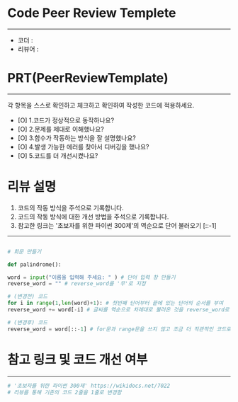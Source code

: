 # Code Peer Review Templete
---
- 코더 : 
- 리뷰어 : 


# PRT(PeerReviewTemplate)
---
각 항목을 스스로 확인하고 체크하고 확인하여 작성한 코드에 적용하세요.
- [O] 1.코드가 정상적으로 동작하나요?
- [O] 2.문제를 제대로 이해했나요?
- [O] 3.함수가 작동하는 방식을 잘 설명했나요?
- [O] 4.발생 가능한 에러를 찾아서 디버깅을 했나요?
- [O] 5.코드를 더 개선시켰나요?

# 리뷰 설명
1. 코드의 작동 방식을 주석으로 기록합니다.
2. 코드의 작동 방식에 대한 개선 방법을 주석으로 기록합니다.
3. 참고한 링크는 '초보자를 위한 파이썬 300제'의 역순으로 단어 불러오기 [::-1]
---
```python

# 회문 만들기

def palindrome():

word = input("이름을 입력해 주세요: " ) # 단어 입력 창 만들기
reverse_word = "" # reverse_word를 '무'로 지정

# (변경전) 코드
for i in range(1,len(word)+1): # 첫번째 단어부터 끝에 있는 단어의 순서를 부여
reverse_word += word[-i] # 글씨를 역순으로 차례대로 불러온 것을 reverse_word로 지정

# (변경후) 코드
reverse_word = word[::-1] # for문과 range문을 쓰지 않고 조금 더 직관적인 코드로 변경

```


# 참고 링크 및 코드 개선 여부
---
```python
# '초보자를 위한 파이썬 300제' https://wikidocs.net/7022
# 리뷰를 통해 기존의 코드 2줄을 1줄로 변경함
